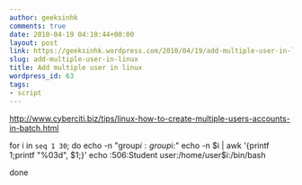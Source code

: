 ```yaml
---
author: geeksinhk
comments: true
date: 2010-04-19 04:10:44+00:00
layout: post
link: https://geeksinhk.wordpress.com/2010/04/19/add-multiple-user-in-linux/
slug: add-multiple-user-in-linux
title: Add multiple user in linux
wordpress_id: 63
tags:
- script
---
```


http://www.cyberciti.biz/tips/linux-how-to-create-multiple-users-accounts-in-batch.html

for i in `seq 1 30`;
do
echo -n "group$i:group$i:"
echo -n $i | awk '{printf 1;printf "%03d", $1;}'
echo :506:Student user:/home/user$i:/bin/bash

done
